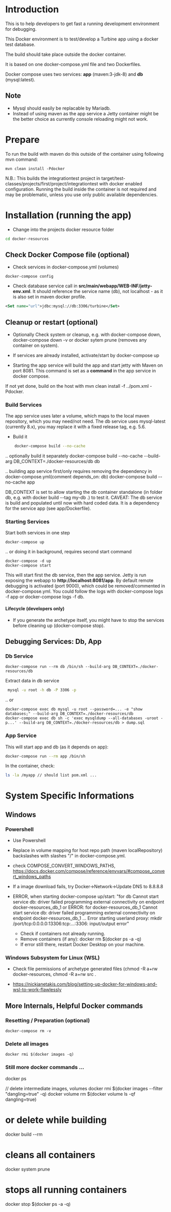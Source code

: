 # Introduction

This is to help developers to get fast a running development environment for debugging.

This Docker environment is to test/develop a Turbine app using a docker test database. 

The build should take place outside the docker container.

It is based on one docker-compose.yml file and two Dockerfiles.

Docker compose uses two services: **app** (maven:3-jdk-8) and **db** (mysql:latest). 

## Note
- Mysql should easily be replacable by Mariadb. 
- Instead of using maven as the app service a Jetty container might be the better choice as currently console reloading might not work.

# Prepare

To run the build with maven do this outside of the container using following mvn command:

```
mvn clean install -Pdocker
```

N.B.: This builds the integrationtest project in target/test-classes/projects/first/project/integrationtest with docker enabled configuration. 
Running the build inside the container is not required and may be problematic, unless you use only public available dependencies.


# Installation (running the app)

- Change into the projects docker resource folder

```sh
cd docker-resources
``` 

## Check Docker Compose file (optional)

- Check services in docker-compose.yml (volumes) 
``` 
docker-compose config
```
- Check database service call in **src/main/webapp/WEB-INF/jetty-env.xml**. It should reference the service name (db), not localhost - as it is also set in maven docker profile.

```xml
<Set name="url">jdbc:mysql://db:3306/turbine</Set>
```

## Cleanup or restart (optional)

- Optionally Check system or cleanup, e.g. with docker-compose down, docker-compose down -v or docker sytem prune (removes any container on system).

- If services are already installed, activate/start by 
    docker-compose up

- Starting the app service will build the app and start jetty with Maven on port 8081. 
This command is set as a **command** in the app service in docker compose. 

If not yet done, build on the host with mvn clean install -f ../pom.xml -Pdocker.

### Build Services

The app service uses later a volume, which maps to the local maven repository, which you may need/not need.
The db service uses mysql-latest (currently 8.x), you may replace it with a fixed release tag, e.g. 5.6.

 - Build it
 
```sh
    docker-compose build --no-cache
```

 .. optionally build it separately
    docker-compose build --no-cache --build-arg DB_CONTEXT=./docker-resources/db db
    
 .. building app service first/only requires removing the dependency in docker-compose.yml(comment depends_on: db)
    docker-compose build --no-cache app

DB_CONTEXT is set to allow starting the db container standalone (in folder db, e.g. with docker build --tag my-db .)
to test it.  CAVEAT: The db service is build and populated until now with hard coded data. 
It is a dependency for the service app (see app/Dockerfile).


### Starting Services

Start both services in one step
``` 
docker-compose up
```    
.. or doing it in background, requires second start command
``` 
docker-compose -d up
docker-compose start
``` 

This will start first the db service, then the app service. Jetty is run exposing the webapp to **http://localhost:8081/app**.
By default remote debugging is activated (port 9000), which could be removed/commented in docker-compose.yml.
You could follow the logs with docker-compose logs -f app or docker-compose logs -f db.

#### Lifecycle (developers only)

- If you generate the archetype itself, you might have to stop the services before cleaning up (docker-compose stop).

## Debugging Services: Db, App

### Db Service 
``` 
docker-compose run --rm db /bin/sh --build-arg DB_CONTEXT=./docker-resources/db
``` 
Extract data in db service

```sh
 mysql -u root -h db -P 3306 -p
```
.. or 

    docker-compose exec db mysql -u root --password=... -e "show databases;" --build-arg DB_CONTEXT=./docker-resources/db
    docker-compose exec db sh -c 'exec mysqldump --all-databases -uroot -p...' --build-arg DB_CONTEXT=./docker-resources/db > dump.sql

### App Service

This will start app and db (as it depends on app):
```sh
docker-compose run --rm app /bin/sh 
``` 
In the container, check:
```sh
ls -la /myapp // should list pom.xml ...
```

# System Specific Informations

## Windows

### Powershell

- Use Powershell

- Replace in volume mapping for host repo path (maven localRepository) backslashes with slashes "/" in docker-compose.yml.

- check COMPOSE_CONVERT_WINDOWS_PATHS, https://docs.docker.com/compose/reference/envvars/#compose_convert_windows_paths

- If a image download fails, try Docker->Network->Update DNS to 8.8.8.8

- ERROR, when starting docker-compose up/start:
 "for db  Cannot start service db: driver failed programming external connectivity on endpoint docker-resources_db_1 or
ERROR: for docker-resources_db_1  Cannot start service db: driver failed programming external connectivity on endpoint docker-resources_db_1 ... 
Error starting userland proxy: mkdir /port/tcp:0.0.0.0:13306:tcp:...:3306: input/output error"

  - Check if containers not already running.
  - Remove containers (if any): docker rm $(docker ps -a -q)
  - If error still there, restart Docker Desktop on your machine.

### Windows Subsystem for Linux (WSL)

- Check file permissions of archetype generated files (chmod -R a+rw docker-resources, chmod -R a+rw src .

- https://nickjanetakis.com/blog/setting-up-docker-for-windows-and-wsl-to-work-flawlessly


## More Internals, Helpful Docker commands

### Resetting / Preparation (optional)

    docker-compose rm -v

### Delete all images

    docker rmi $(docker images -q)

### Still more docker commands ...

  docker ps  
 
  // delete intermediate images, volumes
  docker rmi $(docker images --filter "dangling=true" -q)
  docker volume rm $(docker volume ls -qf dangling=true)
  
  # or delete while building
  docker build --rm
  
  # cleans all containers
  docker system prune
  
  # stops all running containers  
  docker stop $(docker ps -a -q)
